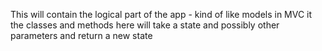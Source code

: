 This will contain the logical part of the app - kind of like models in MVC
it the classes and methods here will take a state and possibly other parameters and return a new state